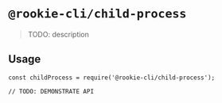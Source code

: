 # `@rookie-cli/child-process`

> TODO: description

## Usage

```
const childProcess = require('@rookie-cli/child-process');

// TODO: DEMONSTRATE API
```
